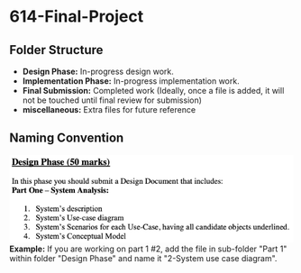 # 614-Final-Project
## Folder Structure 
- **Design Phase:** In-progress design work.
- **Implementation Phase:** In-progress implementation work. 
- **Final Submission:** Completed work (Ideally, once a file is added, it will not be touched until final review for submission)
- **miscellaneous:** Extra files for future reference
## Naming Convention 
![Alt text](miscellaneous/naming_convention_reference.png)
**Example:** If you are working on part 1 #2, add the file in sub-folder "Part 1" within folder "Design Phase" and name it "2-System use case diagram". 
